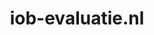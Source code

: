 ---
layout: post
title:  "iob-evaluatie.nl"
internal_url:  "/dutchgov/iob-evaluatie.nl.html"
categories: dutchgov
---